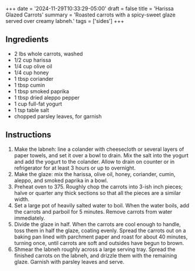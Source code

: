 +++
date = '2024-11-29T10:33:29-05:00'
draft = false
title = 'Harissa Glazed Carrots'
summary = 'Roasted carrots with a spicy-sweet glaze served over creamy labneh.'
tags = ['sides']
+++
## Ingredients

- 2 lbs whole carrots, washed
- 1/2 cup harissa
- 1/4 cup olive oil
- 1/4 cup honey
- 1 tbsp coriander
- 1 tbsp cumin
- 1 tbsp smoked paprika
- 1 tbsp dried aleppo pepper
- 1 cup full-fat yogurt
- 1 tsp table salt
- chopped parsley leaves, for garnish

## Instructions

1. Make the labneh: line a colander with cheesecloth or several layers of paper towels, and set it over a bowl to drain. Mix the salt into the yogurt and add the yogurt to the colander. Allow to drain on counter or in refrigerator for at least 3 hours or up to overnight.
2. Make the glaze: mix the harissa, olive oil, honey, coriander, cumin, aleppo, and smoked paprika in a bowl.
3. Preheat oven to 375. Roughly chop the carrots into 3-ish inch pieces; halve or quarter any thick sections so that all the pieces are a similar width.
4. Set a large pot of heavily salted water to boil. When the water boils, add the carrots and parboil for 5 minutes. Remove carrots from water immediately.
5. Divide the glaze in half. When the carrots are cool enough to handle, toss them in half the glaze, coating evenly. Spread the carrots out on a baking pan lined with parchment paper and roast for about 40 minutes, turning once, until carrots are soft and outsides have begun to brown.
6. Shmear the labneh roughly across a large serving tray. Spread the finished carrots on the labneh, and drizzle them with the remaining glaze. Garnish with parsley leaves and serve.
